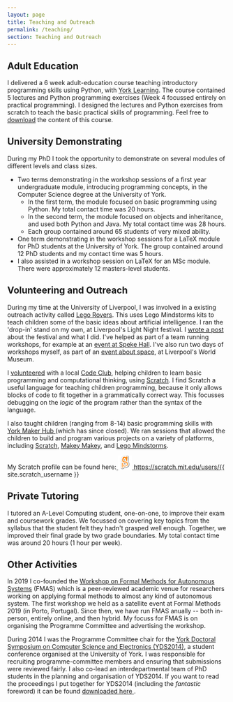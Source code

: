 ```yaml
---
layout: page
title: Teaching and Outreach
permalink: /teaching/
section: Teaching and Outreach
---
```


Adult Education
---------------
I delivered a 6 week adult-education course teaching introductory programming skills using Python, with [York Learning](http://yorklearning.org.uk/). The course contained 5 lectures and Python programming exercises (Week 4 focussed entirely on practical programming). I designed the lectures and Python exercises from scratch to teach the basic practical skills of programming. Feel free to [download](/files/Computer_Coding_For_Beginners.zip) the content of this course.

University Demonstrating
------------------------

During my PhD I took the opportunity to demonstrate on several modules of different levels and class sizes.

* Two terms demonstrating in the workshop sessions of a first year undergraduate module, introducing programming concepts, in the Computer Science degree at the University of York.
  - In the first term, the module focused on basic programming using Python. My total contact time was 20 hours.
  - In the second term, the module focused on objects and inheritance, and used both Python and Java. My total contact time was 28 hours.
  - Each group contained around 65 students of very mixed ability.
* One term demonstrating in the workshop sessions for a LaTeX module for PhD students at the University of York. The group contained around 12 PhD students and my contact time was 5 hours.
* I also assisted in a workshop session on LaTeX for an MSc module. There were approximately 12 masters-level students.


Volunteering and Outreach
---------

During my time at the University of Liverpool, I was involved in a existing outreach activity called [Lego Rovers](http://legorovers.csc.liv.ac.uk/). This uses Lego Mindstorms kits to teach children some of the basic ideas about artificial intelligence. I ran the 'drop-in' stand on my own, at Liverpool's Light Night festival. I [wrote a post](/legorovers-lightNight) about the festival and what I did. I've helped as part of a team running workshops, for example at an [event at Speke Hall](/legorovers-spekeHall). I've also run two days of workshops myself, as part of an [event about space](/legorovers-worldMuseum), at Liverpool's World Museum.

I [volunteered](/code-club) with a local [Code Club](https://www.codeclub.org.uk), helping children to learn basic programming and computational thinking, using [Scratch](https://scratch.mit.edu/about). I find Scratch a useful language for teaching children programming, because it only allows blocks of code to fit together in a grammatically correct way. This focusses debugging on the _logic_ of the program rather than the syntax of the language.

I also taught children (ranging from 8-14) basic programming skills with <a href="https://twitter.com/yorkmakerhub">York Maker Hub <i class="fa fa-twitter-square fa-1x"></i></a> (which has since closed). We ran sessions that allowed the children to build and program various projects on a variety of platforms, including [Scratch](https://scratch.mit.edu/about), [Makey Makey](https://makeymakey.com/), and [Lego Mindstorms](https://www.lego.com/en-gb/mindstorms/).

My Scratch profile can be found here:<a href="https://scratch.mit.edu/users/{{ site.scratch_username }}"> <img alt="Scratch Cat Logo" src="/files/logos/scratchS.png" width="32" height="32" /> https://scratch.mit.edu/users/{{ site.scratch_username }} </a>

Private Tutoring
--------

I tutored an A-Level Computing student, one-on-one, to improve their exam and coursework grades. We focussed on covering key topics from the syllabus that the student felt they hadn't grasped well enough. Together, we improved their final grade by two grade boundaries. My total contact time was around 20 hours (1 hour per week).


Other Activities
----------------

In 2019 I co-founded the [Workshop on Formal Methods for Autonomous Systems](https://fmasworkshop.github.io/) (FMAS) which is a peer-reviewed academic venue for researchers working on applying formal methods to almost any kind of autonomous system. The first workshop we held as a satellite event at Formal Methods 2019 (in Porto, Portugal). Since then, we have run FMAS anually -- both in-person, entirely online, and then hybrid. My focuss for FMAS is on organising the Programme Committee and advertising the workshop. 

During 2014 I was the Programme Committee chair for the [York Doctoral Symposium on Computer Science and Electronics (YDS2014)](https://www.cs.york.ac.uk/yds/yds2014/), a student conference organised at the University of York. I was responsible for recruiting programme-committee members and ensuring that submissions were reviewed fairly. I also co-lead an interdepartmental team of PhD students in the planning and organisation of YDS2014. If you want to read the proceedings I put together for YDS2014 (including the _fantastic_ foreword) it can be found <a href="https://www.cs.york.ac.uk/ftpdir/reports/2014/YCS/494/YCS-2014-494.pdf" download> downloaded here </a>.
